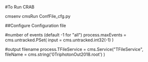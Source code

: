 #To Run CRAB

cmsenv
cmsRun ConfFile_cfg.py


##Configure Configuration file 

#number of events (default -1 for "all") 
process.maxEvents = cms.untracked.PSet( input = cms.untracked.int32(-1) )

#output filename 
process.TFileService = cms.Service("TFileService", fileName = cms.string('0TriphotonOut2018.root')
                                                          )

